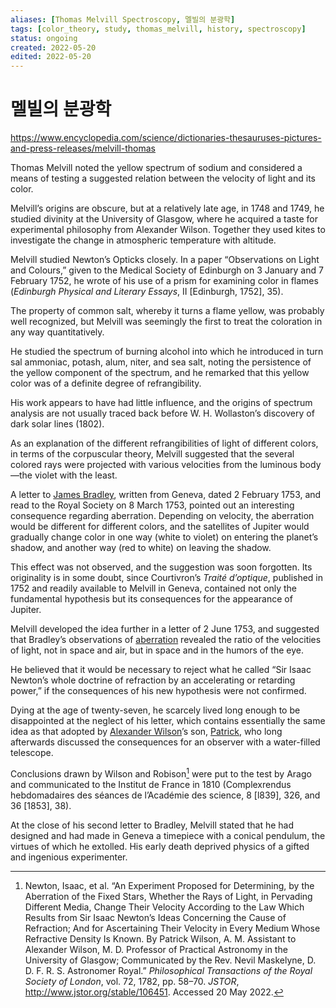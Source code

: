 ```yaml
---
aliases: [Thomas Melvill Spectroscopy, 멜빌의 분광학]
tags: [color_theory, study, thomas_melvill, history, spectroscopy]
status: ongoing
created: 2022-05-20
edited: 2022-05-20
---
```


# 멜빌의 분광학
https://www.encyclopedia.com/science/dictionaries-thesauruses-pictures-and-press-releases/melvill-thomas

Thomas Melvill noted the yellow spectrum of sodium and considered a means of testing a suggested relation between the velocity of light and its color.

Melvill’s origins are obscure, but at a relatively late age, in 1748 and 1749, he studied divinity at the University of Glasgow, where he acquired a taste for experimental philosophy from Alexander Wilson. Together they used kites to investigate the change in atmospheric temperature with altitude.

Melvill studied Newton’s Opticks closely. In a paper “Observations on Light and Colours,” given to the Medical Society of Edinburgh on 3 January and 7 February 1752, he wrote of his use of a prism for examining color in flames (_Edinburgh Physical and Literary Essays_, II \[Edinburgh, 1752], 35).

The property of common salt, whereby it turns a flame yellow, was probably well recognized, but Melvill was seemingly the first to treat the coloration in any way quantitatively.

He studied the spectrum of burning alcohol into which he introduced in turn sal ammoniac, potash, alum, niter, and sea salt, noting the persistence of the yellow component of the spectrum, and he remarked that this yellow color was of a definite degree of refrangibility.

His work appears to have had little influence, and the origins of spectrum analysis are not usually traced back before W. H. Wollaston’s discovery of dark solar lines (1802).

As an explanation of the different refrangibilities of light of different colors, in terms of the corpuscular theory, Melvill suggested that the several colored rays were projected with various velocities from the luminous body—the violet with the least.

A letter to [James Bradley](https://en.wikipedia.org/wiki/James_Bradley), written from Geneva, dated 2 February 1753, and read to the Royal Society on 8 March 1753, pointed out an interesting consequence regarding aberration. Depending on velocity, the aberration would be different for different colors, and the satellites of Jupiter would gradually change color in one way (white to violet) on entering the planet’s shadow, and another way (red to white) on leaving the shadow.

This effect was not observed, and the suggestion was soon forgotten. Its originality is in some doubt, since Courtivron’s _Traité d’optique_, published in 1752 and readily available to Melvill in Geneva, contained not only the fundamental hypothesis but its consequences for the appearance of Jupiter.

Melvill developed the idea further in a letter of 2 June 1753, and suggested that Bradley’s observations of [aberration](https://en.wikipedia.org/wiki/Aberration_(astronomy)) revealed the ratio of the velocities of light, not in space and air, but in space and in the humors of the eye.

He believed that it would be necessary to reject what he called “Sir Isaac Newton’s whole doctrine of refraction by an accelerating or retarding power,” if the consequences of his new hypothesis were not confirmed.

Dying at the age of twenty-seven, he scarcely lived long enough to be disappointed at the neglect of his letter, which contains essentially the same idea as that adopted by [Alexander Wilson](https://en.wikipedia.org/wiki/Alexander_Wilson_(ornithologist))’s son, [Patrick](https://en.wikipedia.org/wiki/Patrick_Wilson_(astronomer)), who long afterwards discussed the consequences for an observer with a water-filled telescope.

Conclusions drawn by Wilson and Robison[^1] were put to the test by Arago and communicated to the Institut de France in 1810 (Complexrendus hebdomadaires des séances de l’Académie des science, 8 \[l839], 326, and 36 \[1853], 38).

At the close of his second letter to Bradley, Melvill stated that he had designed and had made in Geneva a timepiece with a conical pendulum, the virtues of which he extolled. His early death deprived physics of a gifted and ingenious experimenter.


[^1]: Newton, Isaac, et al. “An Experiment Proposed for Determining, by the Aberration of the Fixed Stars, Whether the Rays of Light, in Pervading Different Media, Change Their Velocity According to the Law Which Results from Sir Isaac Newton’s Ideas Concerning the Cause of Refraction; And for Ascertaining Their Velocity in Every Medium Whose Refractive Density Is Known. By Patrick Wilson, A. M. Assistant to Alexander Wilson, M. D. Professor of Practical Astronomy in the University of Glasgow; Communicated by the Rev. Nevil Maskelyne, D. D. F. R. S. Astronomer Royal.” _Philosophical Transactions of the Royal Society of London_, vol. 72, 1782, pp. 58–70. _JSTOR_, http://www.jstor.org/stable/106451. Accessed 20 May 2022.